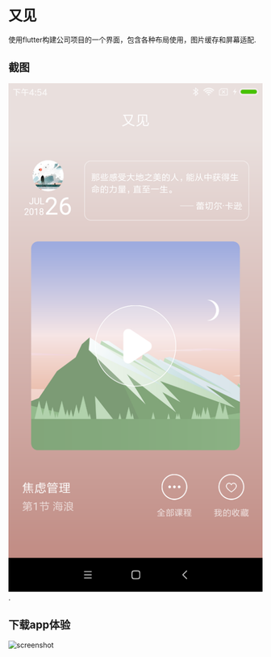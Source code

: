 # 又见

使用flutter构建公司项目的一个界面，包含各种布局使用，图片缓存和屏幕适配.

## 截图

![screenshot](https://github.com/xuyonghua/flutter_mindfullness/blob/master/screenshot/Screenshot_2019-01-31-16-54-09-787.png?raw=true).

## 下载app体验
![screenshot](https://www.pgyer.com/app/qrcode/eIa5)
